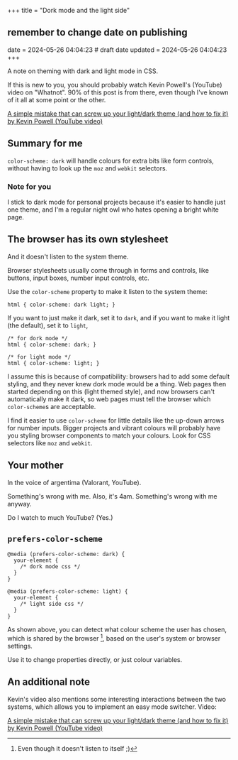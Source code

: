 +++
title = "Dork mode and the light side"
## remember to change date on publishing
date = 2024-05-26 04:04:23 # draft date
updated = 2024-05-26 04:04:23
+++

<!--
prolly take out yo mama
NO! I REFUSE!
-->

A note on theming with dark and light mode in CSS.

If this is new to you,
you should probably watch Kevin Powell's
(YouTube) video on "Whatnot".
90% of this post is from there,
even though I've known of it all
at some point or the other.

[A simple mistake that can
screw up your light/dark theme
(and how to fix it)
by Kevin Powell (YouTube video)](
https://www.youtube.com/watch?v=zFFuV_vXNhY
)

## Summary for me

`color-scheme: dark` will handle colours
for extra bits like form controls,
without having to look up the `moz` and `webkit` selectors.

### Note for you

I stick to dark mode for personal projects
because it's easier to handle just one theme,
and I'm a regular night owl
who hates opening a bright white page.

## The browser has its own stylesheet

And it doesn't listen to the system theme.

Browser stylesheets usually come through in forms and controls,
like buttons, input boxes, number input controls, etc.

Use the `color-scheme` property
to make it listen to the system theme:

```
html { color-scheme: dark light; }
```

If you want to just make it dark,
set it to `dark`,
and if you want to make it light (the default),
set it to `light`,

```
/* for dork mode */
html { color-scheme: dark; }

/* for light mode */
html { color-scheme: light; }
```

I assume this is because of compatibility:
browsers had to add some default styling,
and they never knew dork mode would be a thing.
Web pages then started depending on this (light themed style),
and now browsers can't automatically make it dark,
so web pages must tell the browser
which `color-scheme`s are acceptable.

I find it easier to use `color-scheme` for little details
like the up-down arrows for number inputs.
Bigger projects and vibrant colours
will probably have you styling browser components
to match your colours.
Look for CSS selectors like `moz` and `webkit`.

## Your mother

In the voice of argentima (Valorant, YouTube).

Something's wrong with me.
Also, it's 4am.
Something's wrong with me anyway.

Do I watch to much YouTube? (Yes.)

## `prefers-color-scheme`

```
@media (prefers-color-scheme: dark) {
  your-element {
    /* dork mode css */
  }
}

@media (prefers-color-scheme: light) {
  your-element {
    /* light side css */
  }
}
```

As shown above, you can detect
what colour scheme the user has chosen,
which is shared by the browser [^1], 
based on the user's system or browser settings.

[^1]: Even though it doesn't listen to itself ;)

Use it to change properties directly,
or just colour variables.

## An additional note

Kevin's video also mentions some interesting interactions
between the two systems,
which allows you to implement an easy mode switcher.
Video:

[A simple mistake that can
screw up your light/dark theme
(and how to fix it)
by Kevin Powell (YouTube video)](
https://www.youtube.com/watch?v=zFFuV_vXNhY
)
